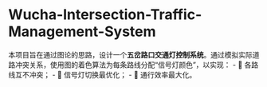 # Wucha-Intersection-Traffic-Management-System
本项目旨在通过图论的思路，设计一个**五岔路口交通灯控制系统**。通过模拟实际道路冲突关系，使用图的着色算法为每条路线分配“信号灯颜色”，以实现： - 🚗 各路线互不冲突； - 🚥 信号灯切换最优化； - 🚦 通行效率最大化。 
